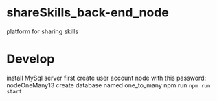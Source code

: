 # shareSkills_back-end_node
platform for sharing skills
# Develop
install MySql server first
create user account node with this password: nodeOneMany13
create database named one_to_many
npm run `npm run start`